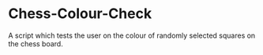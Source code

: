 # Chess-Colour-Check
A script which tests the user on the colour of randomly selected squares on the chess board. 
